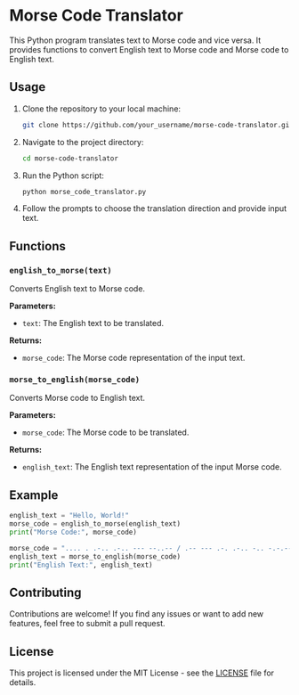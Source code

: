 # Morse Code Translator

This Python program translates text to Morse code and vice versa. It provides functions to convert English text to Morse code and Morse code to English text.

## Usage

1. Clone the repository to your local machine:

    ```bash
    git clone https://github.com/your_username/morse-code-translator.git
    ```

2. Navigate to the project directory:

    ```bash
    cd morse-code-translator
    ```

3. Run the Python script:

    ```bash
    python morse_code_translator.py
    ```

4. Follow the prompts to choose the translation direction and provide input text.

## Functions

### `english_to_morse(text)`

Converts English text to Morse code.

**Parameters:**
- `text`: The English text to be translated.

**Returns:**
- `morse_code`: The Morse code representation of the input text.

### `morse_to_english(morse_code)`

Converts Morse code to English text.

**Parameters:**
- `morse_code`: The Morse code to be translated.

**Returns:**
- `english_text`: The English text representation of the input Morse code.

## Example

```python
english_text = "Hello, World!"
morse_code = english_to_morse(english_text)
print("Morse Code:", morse_code)

morse_code = ".... . .-.. .-.. --- --..-- / .-- --- .-. .-.. -.. -.-.--"
english_text = morse_to_english(morse_code)
print("English Text:", english_text)
```

## Contributing

Contributions are welcome! If you find any issues or want to add new features, feel free to submit a pull request.

## License

This project is licensed under the MIT License - see the [LICENSE](LICENSE) file for details.
